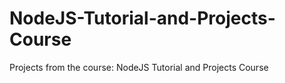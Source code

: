 # NodeJS-Tutorial-and-Projects-Course
Projects from the course: NodeJS Tutorial and Projects Course
